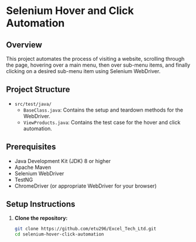 # Selenium Hover and Click Automation

## Overview

This project automates the process of visiting a website, scrolling through the page, hovering over a main menu, then over sub-menu items, and finally clicking on a desired sub-menu item using Selenium WebDriver.

## Project Structure

- `src/test/java/`
  - `BaseClass.java`: Contains the setup and teardown methods for the WebDriver.
  - `ViewProducts.java`: Contains the test case for the hover and click automation.

## Prerequisites

- Java Development Kit (JDK) 8 or higher
- Apache Maven
- Selenium WebDriver
- TestNG
- ChromeDriver (or appropriate WebDriver for your browser)

## Setup Instructions

1. **Clone the repository:**
   ```sh
   git clone https://github.com/etu296/Excel_Tech_Ltd.git
   cd selenium-hover-click-automation

